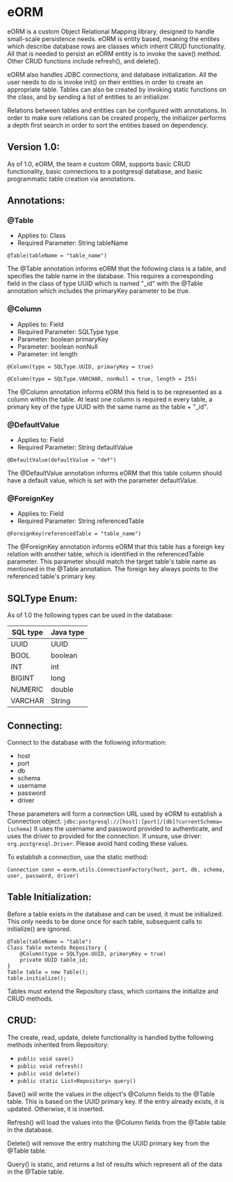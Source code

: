 # eORM

eORM is a custom Object Relational Mapping library, designed to handle small-scale persistence needs. eORM is entity based, meaning the entites which describe database rows 
are classes which inherit CRUD functionality. All that is needed to persist an eORM entity is to invoke the save() method. Other CRUD functions include refresh(), and delete().

eORM also handles JDBC connections, and database initialization. All the user needs to do is invoke init() on their entities in order to create an appropriate table. Tables can 
also be created by invoking static functions on the class, and by sending a list of entities to an initializer. 

Relations between tables and entities can be configured with annotations. In order to make sure relations can be created properly, the initializer performs a depth first search 
in order to sort the entities based on dependency.  

## Version 1.0:
As of 1.0, eORM, the team e custom ORM, supports basic CRUD functionality, basic connections to a postgresql database,
and basic programmatic table creation via annotations.

## Annotations:
### @Table
- Applies to: Class
- Required Parameter: String tableName
      
`@Table(tableName = "table_name")`

The @Table annotation informs eORM that the following class is a table, 
and specifies the table name in the database. This requires a corresponding field
in the class of type UUID which is named "<TABLENAME>_id" with the @Table 
annotation which includes the primaryKey parameter to be true.

### @Column
- Applies to: Field
- Required Parameter: SQLType type
- Parameter: boolean primaryKey
- Parameter: boolean nonNull
- Parameter: int length

`@Column(type = SQLType.UUID, primaryKey = true)`
 
`@Column(type = SQLType.VARCHAR, nonNull = true, length = 255)`

The @Column annotation informs eORM this field is to be represented as a column 
within the table. At least one column is required n every table, a primary key
of the type UUID with the same name as the table + "_id".

### @DefaultValue
- Applies to: Field
- Required Parameter: String defaultValue

`@DefaultValue(defaultValue = "def")`

The @DefaultValue annotation informs eORM that this table column should have 
a default value, which is set with the parameter defaultValue.


### @ForeignKey
- Applies to: Field
- Required Parameter: String referencedTable

`@ForeignKey(referencedTable = "table_name")`

The @ForeignKey annotation informs eORM that this table has a foreign key relation with another
table, which is identified in the referencedTable parameter. This parameter should match
the target table's table name as mentioned in the @Table annotation. The foreign key always
points to the referenced table's primary key.

## SQLType Enum:
As of 1.0 the following types can be used in the database:
 
| SQL type | Java type |
| -------- | --------- |
| UUID     | UUID      |
| BOOL     | boolean   |
| INT      | int       |
| BIGINT   | long      |
| NUMERIC  | double    |
| VARCHAR  | String    |


## Connecting:
Connect to the database with the following information:
- host
- port
- db
- schema
- username
- password
- driver
 
 These parameters will form a connection URL used by eORM to establish a Connection object.
 `jdbc:postgresql://[host]:[port]/[db]?currentSchema=[schema]`
  It uses the username and password provided to authenticate, and uses the driver to provided
  for the connection. If unsure, use driver: `org.postgresql.Driver`. Please avoid hard 
  coding these values.
 
 To establish a connection, use the static method:
 
 `Connection conn = eorm.utils.ConnectionFactory(host, port, db, schema, user, password, driver)`
 
 
## Table Initialization:
Before a table exists in the database and can be used, it must be initialized. 
This only needs to be done once for each table, subsequent calls to initialize() are ignored.

```
@Table(tableName = "table")
Class Table extends Repository {
    @Column(type = SQLType.UUID, primaryKey = true)
    private UUID table_id;
}
Table table = new Table();
table.initialize();
```

Tables must extend the Repository class, which contains the initialize and CRUD methods.

## CRUD:
The create, read, update, delete functionality is handled bythe following methods 
inherited from Repository: 
- `public void save()`
- `public void refresh()`
- `public void delete()`
- `public static List<Repository> query()`

Save() will write the values in the object's @Column fields to the @Table table. This is based 
on the UUID primary key. If the entry already exists, it is updated. Otherwise, it is inserted.
 
Refresh() will load the values into the @Column fields from the @Table table in the database.
 
Delete() will remove the entry matching the UUID primary key from the @Table table.
 
Query() is static, and returns a list of results which represent all of the data in the @Table
table.
